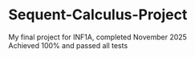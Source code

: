 # Sequent-Calculus-Project

My final project for INF1A, completed November 2025  
Achieved 100% and passed all tests  
